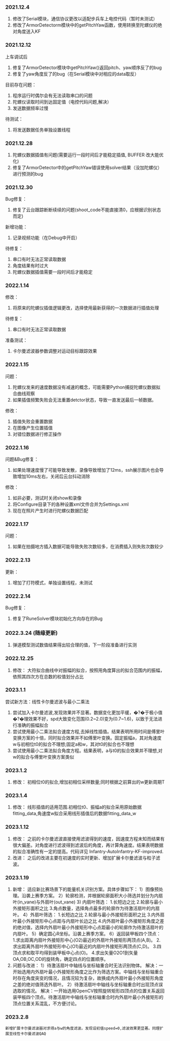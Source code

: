### 2021.12.4
1. 修改了Serial模块，通信协议更改以适配步兵车上电控代码（暂时未测试）
2. 修改了ArmorDetectorm模块中的getPitchYaw函数，使用转换至陀螺仪的绝对角度送入KF


### 2021.12.12
上车调试后
1. 修复了ArmorDetector模块中getPitchYaw()返回pitch、yaw顺序反了的bug
2. 修复了yaw角度反了的bug（在Serial模块中对相应的data取反）

目前存在问题：
1. 程序运行时偶尔会有无法读取串口的问题
2. 陀螺仪读取时间到达固定值（电控代码问题,解决）
3. 发送数据频率过慢

待测试：
1. 将发送数据任务单独设置线程


### 2021.12.28
1. 陀螺仪数据插值有问题(需要运行一段时间后才能稳定插值, BUFFER 改大能优化)
1. 修复了ArmorDetector中的getPitchYaw错误使用solver结果（没加陀螺仪）进行预测的bug


### 2021.12.30
Bug修复：
1. 修复了云台跟踪断断续续的问题(shoot_code不能直接清0，应根据识别状态而定)

新增功能：
1. 记录视频功能（在Debug中开启）

待修复：
1. 串口有时无法正常读取数据
2. 角度结果有时过大
3. 陀螺仪数据插值需要一段时间后才能稳定

### 2022.1.14
修改：
1. 将原来的陀螺仪插值逻辑更改，选择使用最新获得的一次数据进行插值处理

待修复：
1. 串口有时无法正常读取数据

准备测试：
1. 卡尔曼滤波器参数调整对运动目标跟踪效果

### 2022.1.15
问题：
1. 陀螺仪发来的速度数据没有减速的概念，可能需要Python捕捉陀螺仪数据拟合曲线观察
2. 如果插值频繁失败会无法重置detctor状态，导致一直发送最后一帧数据。

修改：
1. 插值失败会重置数据
2. 在图像产生位置插值
3. 对错位数据进行修正操作

### 2022.1.16
问题&Bug修复：
1. 如果处理速度慢了可能导致发散，录像导致增加了12ms，ssh展示图片也会导致增加10ms左右，关闭后云台抖动消除

修改：
1. 如非必要，测试时关闭show和录像
2. 将Configure目录下的各种设置xml文件合并为Settings.xml
3. 现在在照片产生时进行陀螺仪数据匹配

### 2022.1.17
问题：
1. 如果在拍摄地方插入数据可能导致失败次数较多，在消费插入则失败次数较少


### 2022.2.13
更新：
1. 增加了打符模式，单独设置线程，未测试


### 2022.2.14
Bug修复：
1. 修复了RuneSolver模块初始化方向存在的Bug

### 2022.3.24 (随缘更新)
1. 弹道模型测试数值结果得出较合理的值，下一阶段准备进行实测

### 2022.12.25
1. 修改：
    大符拟合曲线中对振幅的拟合，按照用角度算出的拟合范围内的振幅，依照其四次方在总数的权值划分占比


### 2023.1.1
尝试新方法：线性卡尔曼滤波与最小二乘法
1. 尝试加入卡尔曼滤波,发现效果并不显著。数据变化更加平缓，�?�于极小值�?�理效果不好，spd大致变化范围(0.2~2.0)变为(0.7~1.6)，以致于无法进行准确的振幅拟合
2. 尝试使用最小二乘法拟合速度方程,去掉线性插值。结果表明所用时间是傅里叶变换方案的十倍，同时拟合效果并不如傅里叶变换。固定振幅a，其对角速度w与初相位t0的拟合不理想;固定a和w，其对t0的拟合也不理想
4. 尝试使用最小二乘法拟合角度方程。结果表明，a与t0的拟合效果并不理想,对w的拟合与傅里叶变换方案类似

### 2023.1.2
1. 修改：
    初相位t0的拟合,增加初相位采样数量;同时根据之前算出的w更新周期T

### 2023.1.4
1. 修改：
    线形插值的适用范围.初相位t0、振幅a的拟合采用原始数据fitting_data,角速度w拟合采用线形插值后的数据fitting_data_w

### 2023.1.12
1. 修改：
    之前的卡尔曼滤波直接使用滤波得到的速度，因速度方程未知而结果有很大偏差。对角度进行滤波得到滤波后的角度，再计算角速度。结果表明数据的拟合准确性有一定的提高。代码详见 Infantry-AutoInfantry-KF-improved.
2. 改进：
    之后的改进主要在初速度的实时更新、增加扩展卡尔曼滤波与粒子滤波。

### 2023.1.19
1. 新增：
    适应新比赛场景下的能量机关识别方案。具体步骤如下：
    1）图像预处理。沿袭上赛季方案。
    2）轮廓检测，并根据轮廓面积大小筛选并划分为内扇叶(in_vane)与外扇叶(out_vane)
    3) 内扇叶筛选：
        1.长短边之比
        2.轮廓与最小外接矩形面积之比
        3.角点数量，选择角点最多的轮廓作为待激活扇叶的内扇叶。
    4）外扇叶筛选：
        1.长短边之比
        2.轮廓与最小外接矩形面积之比
        3.内外扇叶最小外接矩形中心点距与内扇叶长边之比
        4.内外扇叶最小外接矩形角度之差的绝对值，选择内外扇叶最小外接矩形中心点距最小的轮廓作为待激活扇叶的内扇叶。
    5）确定圆心R坐标。沿袭上赛季方案。
    6）返回装甲板四个顶点：
        1.求出距离内扇叶外接矩形中心(O2)最近的外扇叶外接矩形两顶点(A,B)。
        2.求出距离外扇叶外接矩形中心(O1)最近的内扇叶外接矩形两顶点(C,D)。
        3.四顶点求和取平均得到装甲板中心点(O)。
        4.求出矢量O2O1到矢量OA,OB,OC,OD的旋转角，确定四点的位置顺序。
2. 问题与改进：
    1）待激活扇叶中轴线与坐标轴重合时无法识别物体。
    解决：一开始选用内外扇叶最小外接矩形角度之比作为筛选方案。中轴线与坐标轴重合时存在角度突变的情况，且情况较为复杂，故换成内外扇叶最小外接矩形角度之差的绝对值筛选外扇叶。
    2）待激活扇叶中轴线与坐标轴重合时出现顶点误选取的情况。
    解决：一开始选用OpenCV按照旋转矩形四顶点的位置关系返回装甲板四个顶点。待激活扇叶中轴线与坐标轴重合时内外扇叶最小外接矩形的顶点位置关系混乱，不方便讨论。

### 2023.2.8
    新增扩展卡尔曼滤波器对求得a与w的角度滤波。发现设初值speed=0,滤波效果更显著。同理扩展至线性卡尔曼滤波QAQ